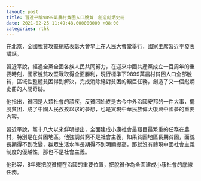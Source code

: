 ```yaml
---
layout: post
title: 習近平稱9899萬農村貧困人口脫貧　創造彪炳史冊
date: 2021-02-25 11:49:48.000000000 +08:00
categories: rthk
---
```


在北京，全國脫貧攻堅總結表彰大會早上在人民大會堂舉行，國家主席習近平發表講話。

習近平說，經過全黨全國各族人民共同努力，在迎來中國共產黨成立一百周年的重要時刻，國家脫貧攻堅戰取得全面勝利，現行標準下9899萬農村貧困人口全部脫貧，區域性整體貧困得到解決，完成消除絕對貧困的艱巨任務，創造了又一個彪炳史冊的人間奇跡。

他指出，貧困是人類社會的頑疾，反貧困始終是古今中外治國安邦的一件大事，擺脫貧困，成了中國人民孜孜以求的夢想，也是實現中華民族偉大復興中國夢的重要內容。

習近平說，黨十八大以來鮮明提出，全面建成小康社會最艱巨最繁重的任務在農村，特別是在貧困地區。他強調貧窮不是社會主義，如果貧困地區長期貧困，面貌長期得不到改變，群眾生活水準長期得不到明顯提高，那就沒有體現中國社會主義制度的優越性，那也不是社會主義。

他形容，8年來把脫貧擺在治國的重要位置，把脫貧作為全面建成小康社會的底線任務。
